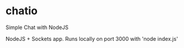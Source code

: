 # chatio
Simple Chat with NodeJS

NodeJS + Sockets app. Runs locally on port 3000 with 'node index.js'
